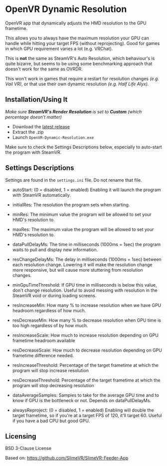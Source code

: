 # OpenVR Dynamic Resolution

OpenVR app that dynamically adjusts the HMD resolution to the GPU frametime.

This allows you to always have the maximum resolution your GPU can handle while hitting your target FPS (without reprojecting). Good for games in which GPU requirement varies a lot (e.g. VRChat).

This is **not** the same as SteamVR's Auto Resolution, which behaviour's is quite bizarre, but seems to be using some benchmarking approach that doesn't work for the same as OVRDR.

This won't work in games that require a restart for resolution changes _(e.g. Vail VR)_, or that use their own dynamic resolution _(e.g. Half Life Alyx)_.

## Installation/Using It

_Make sure **SteamVR's Render Resolution** is set to **Custom** (which percentage doesn't matter)_

- Download the [latest release ](https://github.com/Louka3000/OpenVR-Dynamic-Resolution/releases/latest/download/OpenVR-Dynamic-Resolution.zip)
- Extract the .zip
- Launch `OpenVR-Dynamic-Resolution.exe`

Make sure to check the Settings Descriptions below, especially to auto-start the program with SteamVR.

## Settings Descriptions

Settings are found in the `settings.ini` file. Do not rename that file.

- autoStart: (0 = disabled, 1 = enabled) Enabling it will launch the program with SteamVR automatically.

- initialRes: The resolution the program sets when starting.

- minRes: The minimum value the program will be allowed to set your HMD's resolution to.

- maxRes: The maximum value the program will be allowed to set your HMD's resolution to.

- dataPullDelayMs: The time in milliseconds (1000ms = 1sec) the program waits to pull and display new information.

- resChangeDelayMs: The delay in milliseconds (1000ms = 1sec) between each resolution change. Lowering it will make the resolution change more responsive, but will cause more stuttering from resolution changes.

- minGpuTimeThreshold: If GPU time in milliseconds is below this value, don't change resolution. Useful to avoid messing with resolution in the SteamVR void or during loading screens.

- resIncreaseMin: How many % to increase resolution when we have GPU headroom regardless of how much.

- resDecreaseMin: How many % to decrease resolution when GPU time is too high regardless of by how much.

- resIncreaseScale: How much to increase resolution depending on GPU frametime headroom available

- resDecreaseScale: How much to decrease resolution depending on GPU frametime difference needed.

- resIncreaseThreshold: Percentage of the target frametime at which the program will stop increase resolution

- resDecreaseThreshold: Percentage of the target frametime at which the program will stop decreasing resolution

- dataAverageSamples: Samples to take for the average GPU time and to know if GPU is the bottleneck or not. Depends on dataPullDelayMs.

- alwaysReproject: (0 = disabled, 1 = enabled) Enabling will double the target frametime, so if you're at a target FPS of 120, it'll target 60. Useful if you have a bad CPU but good GPU.

## Licensing

BSD 3-Clause License

Based on: https://github.com/SlimeVR/SlimeVR-Feeder-App
